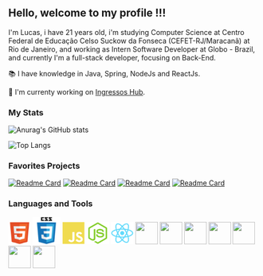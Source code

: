 ## Hello, welcome to my profile !!! ##

I'm Lucas, i have 21 years old, i'm studying Computer Science at Centro Federal de Educação Celso Suckow da Fonseca (CEFET-RJ/Maracanã) at Rio de Janeiro, and working as Intern Software Developer at Globo - Brazil, 
and currently I'm a full-stack developer, focusing on Back-End.

:books: I have knowledge in Java, Spring, NodeJs and ReactJs.

:rocket: I'm currenty working on [Ingressos Hub](https://github.com/dsm-cefet-rj/trabalho2021-1-grupo-7-psw).


### My Stats ###


![Anurag's GitHub stats](https://github-readme-stats.vercel.app/api?username=lucasfarolfi&show_icons=true&theme=react) 

![Top Langs](https://github-readme-stats.vercel.app/api/top-langs/?username=lucasfarolfi&layout=compact&hide=jupyter%20Notebook,CSS&theme=radical)


### Favorites Projects ###
[![Readme Card](https://github-readme-stats.vercel.app/api/pin/?username=lucasfarolfi&repo=gamenews&show_owner=true&theme=radical)](https://github.com/lucasfarolfi/gamenews)
[![Readme Card](https://github-readme-stats.vercel.app/api/pin/?username=dsm-cefet-rj&repo=trabalho2021-1-grupo-7-psw&show_owner=true&theme=radical)](https://github.com/dsm-cefet-rj/trabalho2021-1-grupo-7-psw)
[![Readme Card](https://github-readme-stats.vercel.app/api/pin/?username=WolfByte-CEFET-RJ&repo=Site_do_Ramo&show_owner=true&theme=radical)](https://github.com/WolfByte-CEFET-RJ/Site_do_Ramo)
[![Readme Card](https://github-readme-stats.vercel.app/api/pin/?username=felipe-junior&repo=projeto-ramo&show_owner=true&theme=radical)](https://github.com/felipe-junior/projeto-ramo)




### Languages and Tools ###

<div style="display: inline_block">
 <img src=https://raw.githubusercontent.com/devicons/devicon/master/icons/html5/html5-original.svg width='45'height='45'>
 <img src=https://raw.githubusercontent.com/devicons/devicon/master/icons/css3/css3-original-wordmark.svg width='55'height='55'>
 <img src=https://raw.githubusercontent.com/devicons/devicon/master/icons/javascript/javascript-plain.svg width='45' height='45'> 
 <img src=https://raw.githubusercontent.com/devicons/devicon/master/icons/nodejs/nodejs-original.svg width='45' height='45'>
 <img src=https://raw.githubusercontent.com/devicons/devicon/master/icons/react/react-original.svg width='45' height='45'>
  <img src=https://cdn.jsdelivr.net/gh/devicons/devicon/icons/vuejs/vuejs-original.svg width='45' height='45'>
  <img src=https://cdn.jsdelivr.net/gh/devicons/devicon/icons/bootstrap/bootstrap-plain.svg width='45' height='45'>
  <img src=https://cdn.jsdelivr.net/gh/devicons/devicon/icons/mysql/mysql-original.svg width='45' height='45'>
 <img src=https://cdn.jsdelivr.net/gh/devicons/devicon/icons/mongodb/mongodb-original.svg width='45' height='45'>
  <img src=https://cdn.jsdelivr.net/gh/devicons/devicon/icons/xd/xd-plain.svg width='45' height='45'>
  <img src=https://cdn.jsdelivr.net/gh/devicons/devicon/icons/figma/figma-original.svg width='45' height='45'>
  <img src=https://cdn.jsdelivr.net/gh/devicons/devicon/icons/git/git-original.svg width='45' height='45'>
</div>

